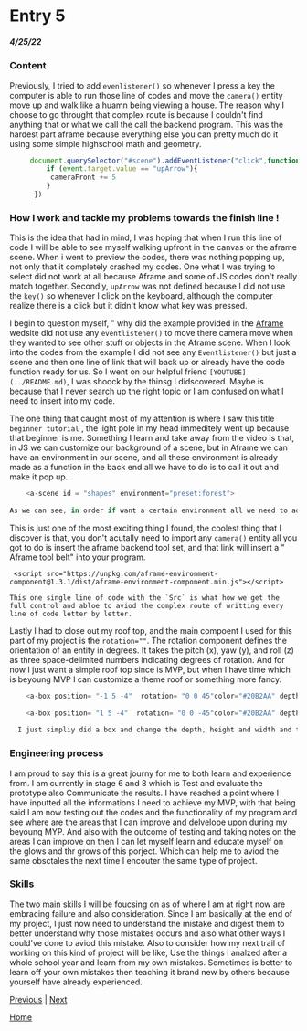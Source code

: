 # Entry 5
##### 4/25/22

### Content 

Previously, I tried to add `evenlistener()` so whenever I press a key the computer is able to run those line of codes and move the `camera()` entity  move up and walk like a huamn being viewing a house. The reason why I choose to go throught that complex route is because I couldn't find anything that or what we call the call the backend program. This was the hardest part aframe because everything else you can pretty much do it using some simple highschool math and geometry. 
```js
     document.querySelector("#scene").addEventListener("click",function(event){
         if (event.target.value == "upArrow"){
          cameraFront += 5
         }
      })   
```
### How I work and tackle my problems towards the finish line !
This is the idea that had in mind, I was hoping that when I run this line of code I will be able to see myself walking upfront in the canvas or the aframe scene. When i went to preview the codes, there was nothing popping up, not only that it completely crashed my codes. One what I was trying to select did not work at all because Aframe and some of JS codes don't really match together. Secondly, `upArrow` was not defined because I did not use the `key()` so whenever I click on the keyboard, although the computer realize there is a click but it didn't know what key was pressed.

I begin to question myself, " why did the example provided in the [Aframe](https://aframe.io/) wedsite did not use any `eventlistener()` to move there camera move when they wanted to see other stuff or objects in the Aframe scene. When I look into the codes from the example I did not see any `Eventlistener()` but just a scene and then one line of link that will back up or already have the code function ready for us. So I went on our helpful friend `[YOUTUBE](../README.md)`, I was shoock by the thinsg I didscovered. Maybe is because that I never search up the right topic or I am confused on what I need to insert into my code.

The one thing that caught most of my attention is where I saw this title `beginner tutorial` , the light pole in my head immeditely went up because that beginner is me.  Something I learn and take away from the video is that, in JS we can customize our background of a scene, but in Aframe we can have an environment in our scene, and all these environment is already made as a function in the back end all we have to do is to call it out and make it pop up. 
```js
    <a-scene id = "shapes" environment="preset:forest">
    
As we can see, in order if want a certain environment all we need to add is to call the `environment` and set it equal to the environment that you want your building environment to be in.
```

This is just one of the most exciting thing I found, the coolest thing that I discover is that, you don't acutally need to import any `camera()` entity all you got to do is insert the aframe backend tool set, and that link will insert a " Aframe tool belt" into your program.
```
 <script src="https://unpkg.com/aframe-environment-component@1.3.1/dist/aframe-environment-component.min.js"></script>
 
This one single line of code with the `Src` is what how we get the full control and abloe to aviod the complex route of writting every line of code letter by letter.
```

Lastly I had to close out my roof top, and the main compoent I used for this part of my project is the `rotation=""`. The rotation component defines the orientation of an entity in degrees. It takes the pitch (x), yaw (y), and roll (z) as three space-delimited numbers indicating degrees of rotation. And for now I just want a simple roof top since is MVP, but when I have time which is beyoung MVP I can customize a theme roof or something more fancy.
```js
    <a-box position= "-1 5 -4"  rotation= "0 0 45"color="#20B2AA" depth="8" height="0.1" width="7"></a-box>
   
    <a-box position= "1 5 -4"  rotation= "0 0 -45"color="#20B2AA" depth="8" height="0.1" width="7"></a-box>
    
  I just simpliy did a box and change the depth, height and width and then rotate it 45 degrees so it will form a triangle top
```

### Engineering process

I am proud to say this is a great journy for me to both learn and experience from. I am currently in stage 6 and 8 which is Test and evaluate the prototype also Communicate the results. I have reached a point where I have inputted all the informations I need to achieve my MVP, with that being said I am now testing out the codes and the functionality of my program and see where are the areas that I can improve and delvelope upon during my beyoung MYP. And also with the outcome of testing and taking notes on the areas I can improve on then I can let myself learn and educate myself on the glows and thr grows of this porject. Which can help me to aviod the same obsctales the next time I encouter the same type of project.


### Skills

The two main skills I will be foucsing on as of where I am at right now are embracing failure and also consideration. Since I am basically at the end of my project, I just now need to understand the mistake and digest them to better understand why those mistakes occurs and also what other ways I could've done to aviod this mistake. Also to consider how my next trail of working on this kind of project will be like, Use the things i analzed after a whole school year and learn from my own mistakes. Sometimes is better to learn off your own mistakes then teaching it brand new by others because yourself have already experienced.



[Previous](entry04.md) | [Next](entry06.md)

[Home](../README.md)
